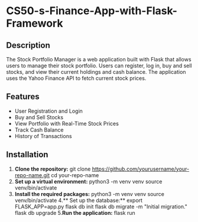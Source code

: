# CS50-s-Finance-App-with-Flask-Framework

## Description
The Stock Portfolio Manager is a web application built with Flask that allows users to manage their stock portfolio. Users can register, log in, buy and sell stocks, and view their current holdings and cash balance. The application uses the Yahoo Finance API to fetch current stock prices.

## Features
- User Registration and Login
- Buy and Sell Stocks
- View Portfolio with Real-Time Stock Prices
- Track Cash Balance
- History of Transactions

## Installation

1. **Clone the repository:**
   git clone https://github.com/yourusername/your-repo-name.git
   cd your-repo-name
2. **Set up a virtual environment:**
   python3 -m venv venv
   source venv/bin/activate
3. **Install the required packages:**
    python3 -m venv venv
    source venv/bin/activate
4.** Set up the database:**
   export FLASK_APP=app.py
   flask db init
   flask db migrate -m "Initial migration."
   flask db upgrade
5.**Run the application:**
   flask run


